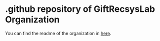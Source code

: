 # .github repository of GiftRecsysLab Organization

You can find the readme of the organization in [here](https://github.com/GiftRecsysLab/.github/blob/main/profile/README.md).
